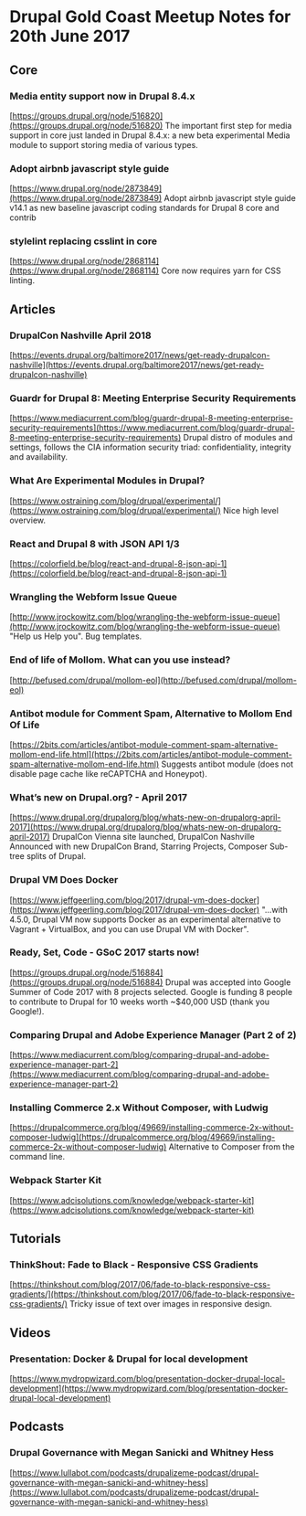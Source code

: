 # Drupal Gold Coast Meetup Notes for 20th June 2017

## Core

### Media entity support now in Drupal 8.4.x
[https://groups.drupal.org/node/516820](https://groups.drupal.org/node/516820) The important first step for media support in core just landed in Drupal 8.4.x: a new beta experimental Media module to support storing media of various types.

### Adopt airbnb javascript style guide
[https://www.drupal.org/node/2873849](https://www.drupal.org/node/2873849) Adopt airbnb javascript style guide v14.1 as new baseline javascript coding standards for Drupal 8 core and contrib

### stylelint replacing csslint in core
[https://www.drupal.org/node/2868114](https://www.drupal.org/node/2868114) Core now requires yarn for CSS linting.

## Articles

### DrupalCon Nashville April 2018
[https://events.drupal.org/baltimore2017/news/get-ready-drupalcon-nashville](https://events.drupal.org/baltimore2017/news/get-ready-drupalcon-nashville)

### Guardr for Drupal 8: Meeting Enterprise Security Requirements
[https://www.mediacurrent.com/blog/guardr-drupal-8-meeting-enterprise-security-requirements](https://www.mediacurrent.com/blog/guardr-drupal-8-meeting-enterprise-security-requirements) Drupal distro of modules and settings, follows the CIA information security triad: confidentiality, integrity and availability.

### What Are Experimental Modules in Drupal?
[https://www.ostraining.com/blog/drupal/experimental/](https://www.ostraining.com/blog/drupal/experimental/) Nice high level overview.

### React and Drupal 8 with JSON API 1/3
[https://colorfield.be/blog/react-and-drupal-8-json-api-1](https://colorfield.be/blog/react-and-drupal-8-json-api-1)

### Wrangling the Webform Issue Queue
[http://www.jrockowitz.com/blog/wrangling-the-webform-issue-queue](http://www.jrockowitz.com/blog/wrangling-the-webform-issue-queue) "Help us Help you". Bug templates.

### End of life of Mollom. What can you use instead?
[http://befused.com/drupal/mollom-eol](http://befused.com/drupal/mollom-eol)

### Antibot module for Comment Spam, Alternative to Mollom End Of Life
[https://2bits.com/articles/antibot-module-comment-spam-alternative-mollom-end-life.html](https://2bits.com/articles/antibot-module-comment-spam-alternative-mollom-end-life.html) Suggests antibot module (does not disable page cache like reCAPTCHA and Honeypot).

### What’s new on Drupal.org? - April 2017
[https://www.drupal.org/drupalorg/blog/whats-new-on-drupalorg-april-2017](https://www.drupal.org/drupalorg/blog/whats-new-on-drupalorg-april-2017) DrupalCon Vienna site launched, DrupalCon Nashville Announced with new DrupalCon Brand, Starring Projects, Composer Sub-tree splits of Drupal.

### Drupal VM Does Docker
[https://www.jeffgeerling.com/blog/2017/drupal-vm-does-docker](https://www.jeffgeerling.com/blog/2017/drupal-vm-does-docker) "...with 4.5.0, Drupal VM now supports Docker as an experimental alternative to Vagrant + VirtualBox, and you can use Drupal VM with Docker".

### Ready, Set, Code - GSoC 2017 starts now!
[https://groups.drupal.org/node/516884](https://groups.drupal.org/node/516884) Drupal was accepted into Google Summer of Code 2017 with 8 projects selected. Google is funding 8 people to contribute to Drupal for 10 weeks worth ~$40,000 USD (thank you Google!).

### Comparing Drupal and Adobe Experience Manager (Part 2 of 2)
[https://www.mediacurrent.com/blog/comparing-drupal-and-adobe-experience-manager-part-2](https://www.mediacurrent.com/blog/comparing-drupal-and-adobe-experience-manager-part-2)

### Installing Commerce 2.x Without Composer, with Ludwig
[https://drupalcommerce.org/blog/49669/installing-commerce-2x-without-composer-ludwig](https://drupalcommerce.org/blog/49669/installing-commerce-2x-without-composer-ludwig) Alternative to Composer from the command line.

### Webpack Starter Kit
[https://www.adcisolutions.com/knowledge/webpack-starter-kit](https://www.adcisolutions.com/knowledge/webpack-starter-kit)

## Tutorials

### ThinkShout: Fade to Black - Responsive CSS Gradients
[https://thinkshout.com/blog/2017/06/fade-to-black-responsive-css-gradients/](https://thinkshout.com/blog/2017/06/fade-to-black-responsive-css-gradients/) Tricky issue of text over images in responsive design.

## Videos

### Presentation: Docker & Drupal for local development
[https://www.mydropwizard.com/blog/presentation-docker-drupal-local-development](https://www.mydropwizard.com/blog/presentation-docker-drupal-local-development)

## Podcasts

### Drupal Governance with Megan Sanicki and Whitney Hess
[https://www.lullabot.com/podcasts/drupalizeme-podcast/drupal-governance-with-megan-sanicki-and-whitney-hess](https://www.lullabot.com/podcasts/drupalizeme-podcast/drupal-governance-with-megan-sanicki-and-whitney-hess)
